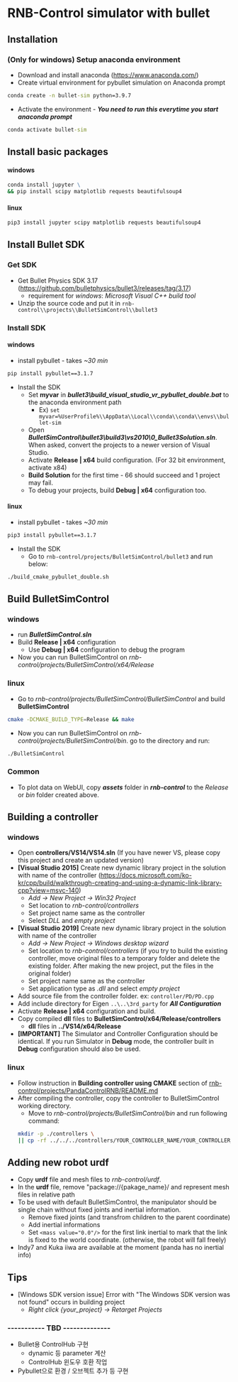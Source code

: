 # RNB-Control simulator with bullet

## Installation
### (Only for windows) Setup anaconda environment 
* Download and install anaconda (https://www.anaconda.com/)
* Create virtual environment for pybullet simulation on Anaconda prompt
```cmd
conda create -n bullet-sim python=3.9.7
```
* Activate the environment - ***You need to run this everytime you start anaconda prompt***
```cmd
conda activate bullet-sim
```
## Install basic packages
#### windows
```cmd
conda install jupyter \
&& pip install scipy matplotlib requests beautifulsoup4
```
#### linux
```cmd
pip3 install jupyter scipy matplotlib requests beautifulsoup4
```

## Install Bullet SDK
### Get SDK
* Get Bullet Physics SDK 3.17 (https://github.com/bulletphysics/bullet3/releases/tag/3.17)
  - requirement for *windows*: *Microsoft Visual C++ build tool*
* Unzip the source code and put it in ```rnb-control\\projects\\BulletSimControl\\bullet3```
### Install SDK
#### windows
* install pybullet - takes *~30 min*
```bash
pip install pybullet==3.1.7
```
* Install the SDK
  - Set **myvar** in ***bullet3\\build_visual_studio_vr_pybullet_double.bat*** to the anaconda environment path
    * Ex) ```set myvar=%UserProfile%\\AppData\\Local\\conda\\conda\\envs\\bullet-sim```
  - Open ***BulletSimControl\\bullet3\\build3\\vs2010\\0_Bullet3Solution.sln***. When asked, convert the projects to a newer version of Visual Studio.
  - Activate **Release | x64** build configuration. (For 32 bit environment, activate x84)
  - **Build Solution** for the first time - 66 should succeed and 1 project may fail.  
  - To debug your projects, build **Debug | x64** configuration too.
#### linux
* install pybullet - takes *~30 min*
```bash
pip3 install pybullet==3.1.7
```
* Install the SDK
  - Go to ```rnb-control/projects/BulletSimControl/bullet3``` and run below:
```bash
./build_cmake_pybullet_double.sh
```
    
## Build BulletSimControl
### windows
* run ***BulletSimControl.sln***
* Build **Release | x64** configuration
  - Use **Debug | x64** configuration to debug the program
* Now you can run BulletSimControl on *rnb-control/projects/BulletSimControl/x64/Release*

### linux
* Go to *rnb-control/projects/BulletSimControl/BulletSimControl* and build **BulletSimControl**
```bash
cmake -DCMAKE_BUILD_TYPE=Release && make
```
* Now you can run BulletSimControl on *rnb-control/projects/BulletSimControl/bin*. go to the directory and run:
```bash
./BulletSimControl
```

### Common
* To plot data on WebUI, copy ***assets*** folder in ***rnb-control*** to the *Release* or *bin* folder created above.

## Building a controller
### windows
* Open **controllers/VS14/VS14.sln** (If you have newer VS, please copy this project and create an updated version)
* **[Visual Studio 2015]** Create new dynamic library project in the solution with name of the controller (https://docs.microsoft.com/ko-kr/cpp/build/walkthrough-creating-and-using-a-dynamic-link-library-cpp?view=msvc-140)
  - *Add -> New Project -> Win32 Project*
  - Set location to *rnb-control/controllers*
  - Set project name same as the controller
  - Select *DLL* and *empty project*
* **[Visual Studio 2019]** Create new dynamic library project in the solution with name of the controller 
  - *Add -> New Project -> Windows desktop wizard*
  - Set location to *rnb-control/controllers* (if you try to build the existing controller, move original files to a temporary folder and delete the existing folder. After making the new project, put the files in the original folder)
  - Set project name same as the controller
  - Set application type as *.dll* and select *empty project*
* Add source file from the controller folder. ex: ```controller/PD/PD.cpp```
* Add include directory for Eigen ```..\..\3rd_party``` for ***All Contiguration***
* Activate **Release | x64** configuration and build.
* Copy compiled **dll** files to **BulletSimControl/x64/Release/controllers**
  - **dll** files in **../VS14/x64/Release**
* **[IMPORTANT]** The Simulator and Controller Configuration should be identical. If you run Simulator in **Debug** mode, the controller built in **Debug** configuration should also be used.

### linux
* Follow instruction in **Building controller using CMAKE** section of [rnb-control/projects/PandaControlRNB/README.md](../PandaControlRNB/README.md)
* After compiling the controller, copy the controller to BulletSimControl working directory. 
  - Move to *rnb-control/projects/BulletSimControl/bin* and run following command:
  ```bash
  mkdir -p ./controllers \
  || cp -rf ../../../controllers/YOUR_CONTROLLER_NAME/YOUR_CONTROLLER_NAME.so ./controllers
  ```

## Adding new robot urdf
* Copy **urdf** file and mesh files to *rnb-control/urdf*.
* In the **urdf** file, remove "package://{pakage_name}/ and represent mesh files in relative path
* To be used with default BulletSimControl, the manipulator should be single chain without fixed joints and inertial information.
    * Remove fixed joints (and transfrom children to the parent coordinate)
    * Add inertial informations
    * Set ```<mass value="0.0"/>``` for the first link inertial to mark that the link is fixed to the world coordinate. (otherwise, the robot will fall freely)
* Indy7 and Kuka iiwa are available at the moment (panda has no inertial info)

## Tips
* [Windows SDK version issue] Error with "The Windows SDK version was not found" occurs in building project
  - *Right click {your_project} -> Retarget Projects*

### ----------- TBD --------------
* Bullet용 ControlHub 구현
  - dynamic 등 parameter 계산
  - ControlHub 윈도우 호환 작업
* Pybullet으로 환경 / 오브젝트 추가 등 구현
